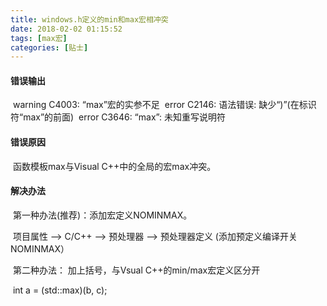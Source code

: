 ```yaml
---
title: windows.h定义的min和max宏相冲突
date: 2018-02-02 01:15:52
tags: [max宏]
categories: [贴士]
---
```


#### 错误输出

​    warning C4003: “max”宏的实参不足
​    error C2146: 语法错误: 缺少“)”(在标识符“max”的前面)
​    error C3646: “max”: 未知重写说明符

#### 错误原因

​    函数模板max与Visual C++中的全局的宏max冲突。

#### 解决办法

​    第一种办法(推荐)：添加宏定义NOMINMAX。

​    项目属性   ——> C/C++ ——> 预处理器 ——> 预处理器定义 (添加预定义编译开关NOMINMAX）

​    第二种办法： 加上括号，与Vsual C++的min/max宏定义区分开

​    int a = (std::max)(b, c);   